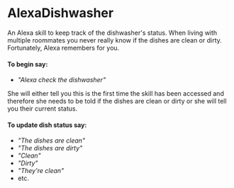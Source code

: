 # AlexaDishwasher
An Alexa skill to keep track of the dishwasher's status. When living with multiple roommates you never really know if the dishes are clean or dirty. Fortunately, Alexa remembers for you.

#### To begin say:
+ *"Alexa check the dishwasher"*

She will either tell you this is the first time the skill has been accessed and therefore she needs to be told if the dishes are clean or dirty or she will tell you their current status.

#### To update dish status say: 
+ *"The dishes are clean"*
+ *"The dishes are dirty"*
+ *"Clean"*
+ *"Dirty"*
+ *"They're clean"*  
+ etc. 

